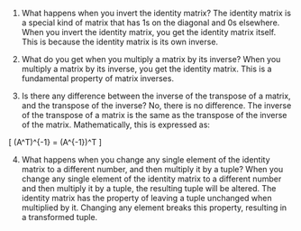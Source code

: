 1. What happens when you invert the identity matrix?
The identity matrix is a special kind of matrix that has 1s on the diagonal and 0s elsewhere. When you invert the identity matrix, you get the identity matrix itself. This is because the identity matrix is its own inverse.

2. What do you get when you multiply a matrix by its inverse?
When you multiply a matrix by its inverse, you get the identity matrix. This is a fundamental property of matrix inverses.

3. Is there any difference between the inverse of the transpose of a matrix, and the transpose of the inverse?
No, there is no difference. The inverse of the transpose of a matrix is the same as the transpose of the inverse of the matrix. Mathematically, this is expressed as:

[ (A^T)^{-1} = (A^{-1})^T ]

4. What happens when you change any single element of the identity matrix to a different number, and then multiply it by a tuple?
When you change any single element of the identity matrix to a different number and then multiply it by a tuple, the resulting tuple will be altered. The identity matrix has the property of leaving a tuple unchanged when multiplied by it. Changing any element breaks this property, resulting in a transformed tuple.